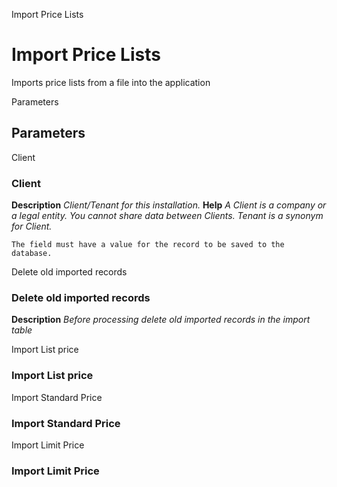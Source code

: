 
Import Price Lists
# Import Price Lists


Imports price lists from a file into the application

Parameters
## Parameters


Client
### Client

**Description**
 *Client/Tenant for this installation.*
**Help**
 *A Client is a company or a legal entity. You cannot share data between Clients. Tenant is a synonym for Client.*

```
The field must have a value for the record to be saved to the database.
```
Delete old imported records
### Delete old imported records

**Description**
 *Before processing delete old imported records in the import table*

Import List price
### Import List price


Import Standard Price
### Import Standard Price


Import Limit Price
### Import Limit Price

